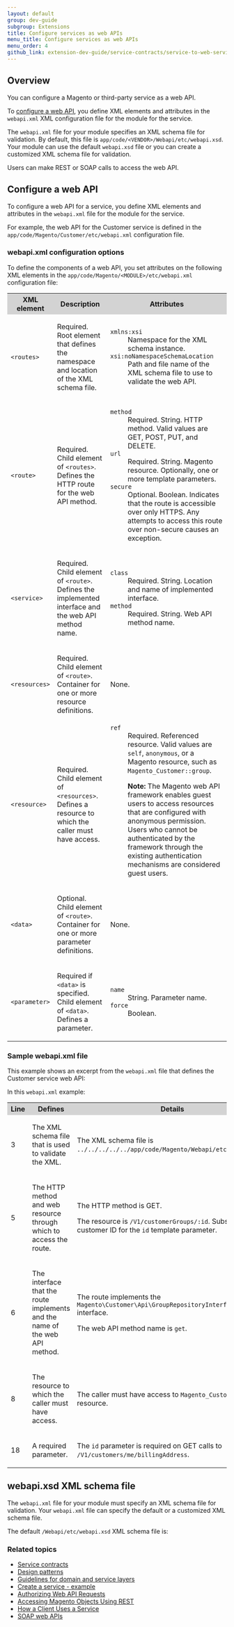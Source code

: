```yaml
---
layout: default
group: dev-guide
subgroup: Extensions
title: Configure services as web APIs
menu_title: Configure services as web APIs
menu_order: 4
github_link: extension-dev-guide/service-contracts/service-to-web-service.md
---
```


<h2 id="overview-web-service">Overview</h2>
<p>You can configure a Magento or third-party service as a web API.</p>
<p>To <a href="#configure-webapi">configure a web API</a>, you define XML elements and attributes in the <code>webapi.xml</code> XML configuration file for the module for the service.</p>
<p>The <code>webapi.xml</code> file for your module specifies an XML schema file for validation. By default, this file is <code>app/code/&lt;VENDOR>/Webapi/etc/webapi.xsd</code>.
   Your module can use the default <code>webapi.xsd</code> file or you can create a customized XML schema file for validation.
</p>
<p>Users can make REST or SOAP calls to access the web API.</p>
<h2 id="configure-webapi">Configure a web API</h2>
<p>To configure a web API for a service, you define XML elements and attributes in the
   <code>webapi.xml</code> file for the module for the service.
</p>
<p>For example, the web API for the Customer service is defined in the <code>app/code/Magento/Customer/etc/webapi.xml</code> configuration file.</p>
<h3 id="config-attributes">webapi.xml configuration options</h3>
<p>To define the components of a web API, you set attributes on the following XML elements in the
   <code>app/code/Magento/&lt;MODULE&gt;/etc/webapi.xml</code> configuration file:
</p>
<table style="width:100%">
   <tr bgcolor="lightgray">
      <th>XML element</th>
      <th>Description</th>
      <th>Attributes</th>
   </tr>
   <tr>
      <td>
         <p><code>&lt;routes&gt;</code></p>
      </td>
      <td>
         <p>Required. Root element that defines the namespace and location of the XML schema file.</p>
      </td>
      <td>
         <p>
         <dl>
            <dt><code>xmlns:xsi</code></dt>
            <dd>Namespace for the XML schema instance.</dd>
            <dt><code>xsi:noNamespaceSchemaLocation</code></dt>
            <dd>Path and file name of the XML schema file to use to validate the web API.</dd>
         </dl>
         </p>
      </td>
   </tr>
   <tr>
      <td>
         <p><code>&lt;route&gt;</code></p>
      </td>
      <td>
         <p>Required. Child element of <code>&lt;routes&gt;</code>. Defines the HTTP route for the web API method.</p>
      </td>
      <td>
         <p>
         <dl>
            <dt><code>method</code></dt>
            <dd>Required. String. HTTP method. Valid values are GET, POST, PUT, and DELETE.</dd>
            <dt><code>url</code></dt>
            <dd>Required. String.
               Magento resource. Optionally, one or more template parameters.
            </dd>
            <dt><code>secure</code></dt>
            <dd>Optional. Boolean. Indicates that the route is accessible over only HTTPS. Any attempts to access this route over non-secure causes an exception.</dd>
         </dl>
         </p>
      </td>
   </tr>
   <tr>
      <td>
         <p><code>&lt;service&gt;</code></p>
      </td>
      <td>
         <p>Required. Child element of <code>&lt;route&gt;</code>. Defines the implemented interface and the web API method name.</p>
      </td>
      <td>
         <p>
         <dl>
            <dt><code>class</code></dt>
            <dd>Required. String. Location and name of implemented interface.</dd>
            <dt><code>method</code></dt>
            <dd>Required. String. Web API method name.</dd>
         </dl>
         </p>
      </td>
   </tr>
   <tr>
      <td>
         <p><code>&lt;resources&gt;</code></p>
      </td>
      <td>
         <p>Required. Child element of <code>&lt;route&gt;</code>. Container for one or more resource definitions.</p>
      </td>
      <td>
         <p>None.</p>
      </td>
   </tr>
   <tr>
      <td>
         <p><code>&lt;resource&gt;</code></p>
      </td>
      <td>
         <p>Required. Child element of <code>&lt;resources&gt;</code>. Defines a resource to which the caller must have access.</p>
      </td>
      <td>
         <dl>
            <dt><code>ref</code></dt>
            <dd>
               Required. Referenced resource. Valid values are <code>self</code>, <code>anonymous</code>, or a Magento resource, such as <code>Magento_Customer::group</code>.
               <p><b>Note:</b> The Magento web API framework enables guest users to access resources that are configured with anonymous permission. Users who cannot be authenticated by the framework through the existing authentication
                  mechanisms are considered guest users.
               </p>
            </dd>
         </dl>
      </td>
   </tr>
   <tr>
      <td>
         <p><code>&lt;data&gt;</code></p>
      </td>
      <td>
         <p>Optional. Child element of <code>&lt;route&gt;</code>. Container for one or more parameter definitions.</p>
      </td>
      <td>
         <p>None.</p>
      </td>
   </tr>
   <tr>
      <td>
         <p><code>&lt;parameter&gt;</code></p>
      </td>
      <td>
         <p>Required if <code>&lt;data&gt;</code> is specified. Child element of <code>&lt;data&gt;</code>. Defines a parameter.</p>
      </td>
      <td>
         <p>
         <dl>
            <dt><code>name</code></dt>
            <dd>String. Parameter name.</dd>
            <dt><code>force</code></dt>
            <dd>Boolean.</dd>
         </dl>
         </p>
      </td>
   </tr>
</table>
<h3 id="sample-webapi">Sample webapi.xml file</h3>
<p>This example shows an excerpt from the <code>webapi.xml</code> file that defines the Customer service web API:</p>
<script src="https://github.corp.ebay.com/gist/difleming/2d55a6cbbaece7813618.js"></script>
<p>In this <code>webapi.xml</code> example:</p>
<table style="width:100%">
   <tr bgcolor="lightgray">
      <th>Line</th>
      <th>Defines</th>
      <th>Details</th>
   </tr>
   <tr>
      <td>
         <p>3</p>
      </td>
      <td>
         <p>The XML schema file that is used to validate the XML.</p>
      </td>
      <td>
         <p>The XML schema file is <code>../../../../../app/code/Magento/Webapi/etc/webapi.xsd</code>.</p>
      </td>
   </tr>
   <tr>
      <td>
         <p>5</p>
      </td>
      <td>
         <p>The HTTP method and web resource through which to access the route.</p>
      </td>
      <td>
         <p>The HTTP method is GET.</p>
         <p>The resource is <code>/V1/customerGroups/:id</code>. Substitute a customer ID for the <code>id</code> template parameter.</p>
      </td>
   </tr>
   <tr>
      <td>
         <p>6</p>
      </td>
      <td>
         <p>The interface that the route implements and the name of the web API method.</p>
      </td>
      <td>
         <p>The route implements the <code>Magento\Customer\Api\GroupRepositoryInterface</code> interface.</p>
         <p>The web API method name is <code>get</code>.</p>
      </td>
   </tr>
   <tr>
      <td>
         <p>8</p>
      </td>
      <td>
         <p>The resource to which the caller must have access.</p>
      </td>
      <td>
         <p>The caller must have access to <code>Magento_Customer::group</code> resource.</p>
      </td>
   </tr>
   <tr>
      <td>
         <p>18</p>
      </td>
      <td>
         <p>A required parameter.</p>
      </td>
      <td>
         <p>The <code>id</code> parameter is required on GET calls to <code>/V1/customers/me/billingAddress</code>.</p>
      </td>
   </tr>
</table>
<h2 id="validate-webapi">webapi.xsd XML schema file</h2>
<p>The <code>webapi.xml</code> file for your module must specify an XML schema file for validation. Your <code>webapi.xml</code> file can specify the default or a customized XML schema file.</p>
<p>The default <code>/Webapi/etc/webapi.xsd</code> XML schema file is:</p>
<script src="https://github.corp.ebay.com/gist/difleming/b2b1aafbfbd9f54f3179.js"></script>
<h3 id="related-topics">Related topics</h3>
<ul>
   <li><a href="{{ site.gdeurl }}extension-dev-guide/service-contracts/service-contracts.html">Service contracts</a></li>
   <li><a href="{{ site.gdeurl }}extension-dev-guide/service-contracts/design-patterns.html">Design patterns</a></li>
   <li><a href="{{ site.gdeurl }}extension-dev-guide/service-contracts/service-domain-guidelines.html">Guidelines for domain and service layers</a></li>
   <li><a href="{{ site.gdeurl }}extension-dev-guide/service-contracts/service-create-example.html">Create a service - example</a></li>
   <li><a href="{{ site.gdeurl }}get-started/webapi/webapi-basic-auth.html">Authorizing Web API Requests</a>
   <li><a href="{{ site.gdeurl }}get-started/rest/rest-overview.html">Accessing Magento Objects Using REST</a></li>
   <li><a href="{{ site.gdeurl }}extension-dev-guide/services/service-how-to-use.html">How a Client Uses a Service</a></li>
   <li><a href="{{ site.gdeurl }}get-started/soap/soap-web-api-calls.html">SOAP web APIs</a></li>
</ul>

